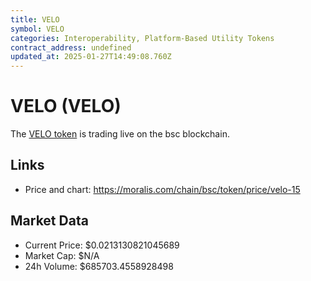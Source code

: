 ```yaml
---
title: VELO
symbol: VELO
categories: Interoperability, Platform-Based Utility Tokens
contract_address: undefined
updated_at: 2025-01-27T14:49:08.760Z
---
```


# VELO (VELO)
The [VELO token](https://moralis.com/chain/bsc/token/price/velo-15) is trading live on the bsc blockchain.

## Links
- Price and chart: https://moralis.com/chain/bsc/token/price/velo-15

## Market Data
- Current Price: $0.0213130821045689
- Market Cap: $N/A
- 24h Volume: $685703.4558928498
